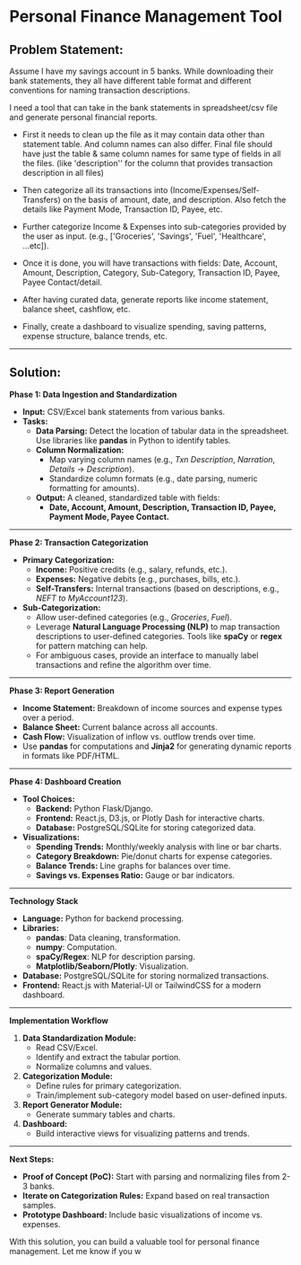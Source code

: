 # Personal Finance Management Tool

## Problem Statement:

Assume I have my savings account in 5 banks. While downloading their bank statements, they all have different table format and different conventions for naming transaction descriptions.

I need a tool that can take in the bank statements in spreadsheet/csv file and generate personal financial reports.

- First it needs to clean up the file as it may contain data other than statement table. And column names can also differ. Final file should have just the table & same column names for same type of fields in all the files. (like 'description'' for the column that provides transaction description in all files)

- Then categorize all its transactions into (Income/Expenses/Self-Transfers) on the basis of amount, date, and description. Also fetch the details like Payment Mode, Transaction ID, Payee, etc.

- Further categorize Income & Expenses into sub-categories provided by the user as input. (e.g., ['Groceries', 'Savings', 'Fuel', 'Healthcare', ...etc]).

- Once it is done, you will have transactions with fields: Date, Account, Amount, Description, Category, Sub-Category, Transaction ID, Payee, Payee Contact/detail.

- After having curated data, generate reports like income statement, balance sheet, cashflow, etc.

- Finally, create a dashboard to visualize spending, saving patterns, expense structure, balance trends, etc.

--- 

## Solution:

**Phase 1: Data Ingestion and Standardization**
- **Input:** CSV/Excel bank statements from various banks.
- **Tasks:**
  - **Data Parsing:** Detect the location of tabular data in the spreadsheet. Use libraries like **pandas** in Python to identify tables.
  - **Column Normalization:**
    - Map varying column names (e.g., *Txn Description*, *Narration*, *Details* → *Description*).
    - Standardize column formats (e.g., date parsing, numeric formatting for amounts).
  - **Output:** A cleaned, standardized table with fields:
    - **Date, Account, Amount, Description, Transaction ID, Payee, Payment Mode, Payee Contact.**

---

**Phase 2: Transaction Categorization**
- **Primary Categorization:**
  - **Income:** Positive credits (e.g., salary, refunds, etc.).
  - **Expenses:** Negative debits (e.g., purchases, bills, etc.).
  - **Self-Transfers:** Internal transactions (based on descriptions, e.g., *NEFT to MyAccount123*).
- **Sub-Categorization:**
  - Allow user-defined categories (e.g., *Groceries*, *Fuel*).
  - Leverage **Natural Language Processing (NLP)** to map transaction descriptions to user-defined categories. Tools like **spaCy** or **regex** for pattern matching can help.
  - For ambiguous cases, provide an interface to manually label transactions and refine the algorithm over time.

---

**Phase 3: Report Generation**
- **Income Statement:** Breakdown of income sources and expense types over a period.
- **Balance Sheet:** Current balance across all accounts.
- **Cash Flow:** Visualization of inflow vs. outflow trends over time.
- Use **pandas** for computations and **Jinja2** for generating dynamic reports in formats like PDF/HTML.

---

**Phase 4: Dashboard Creation**
- **Tool Choices:**
  - **Backend:** Python Flask/Django.
  - **Frontend:** React.js, D3.js, or Plotly Dash for interactive charts.
  - **Database:** PostgreSQL/SQLite for storing categorized data.
- **Visualizations:**
  - **Spending Trends:** Monthly/weekly analysis with line or bar charts.
  - **Category Breakdown:** Pie/donut charts for expense categories.
  - **Balance Trends:** Line graphs for balances over time.
  - **Savings vs. Expenses Ratio:** Gauge or bar indicators.

---

**Technology Stack**
- **Language:** Python for backend processing.
- **Libraries:**
  - **pandas**: Data cleaning, transformation.
  - **numpy**: Computation.
  - **spaCy/Regex**: NLP for description parsing.
  - **Matplotlib/Seaborn/Plotly**: Visualization.
- **Database:** PostgreSQL/SQLite for storing normalized transactions.
- **Frontend:** React.js with Material-UI or TailwindCSS for a modern dashboard.

---

**Implementation Workflow**
1. **Data Standardization Module:**
   - Read CSV/Excel.
   - Identify and extract the tabular portion.
   - Normalize columns and values.
2. **Categorization Module:**
   - Define rules for primary categorization.
   - Train/implement sub-category model based on user-defined inputs.
3. **Report Generator Module:**
   - Generate summary tables and charts.
4. **Dashboard:**
   - Build interactive views for visualizing patterns and trends.

---

**Next Steps:**
- **Proof of Concept (PoC):** Start with parsing and normalizing files from 2-3 banks.
- **Iterate on Categorization Rules:** Expand based on real transaction samples.
- **Prototype Dashboard:** Include basic visualizations of income vs. expenses.

With this solution, you can build a valuable tool for personal finance management. Let me know if you w
